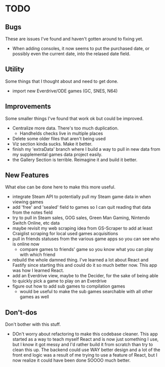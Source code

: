 # TODO

## Bugs

These are issues I've found and haven't gotten around to fixing yet.

- When adding consoles, it now seems to put the purchased date, or possibly even the current date, into the relased date field.

## Utility

Some things that I thought about and need to get done.

- import new Everdrive/ODE games (GC, SNES, N64)

## Improvements

Some smaller things I've found that work ok but could be improved.

- Centralize more data. There's too much duplication.
  - Handhelds checks live in multiple places
- Delete some older files that aren't being used
- Viz section kinda sucks. Make it better.
- finish my 'extraData' branch where I build a way to pull in new data from my supplemental games data project easily.
- the Gallery Section is terrible. Reimagine it and build it better.

## New Features

What else can be done here to make this more useful.

- integrate Steam API to potentially pull my Steam game data in when viewing games
- add 'free' and 'sealed' field to games so I can quit reading that data from the notes field
- try to pull in Steam sales, GOG sales, Green Man Gaming, Nintendo Switch Online, etc data
- maybe revisit my web scraping idea from GS-Scraper to add at least Craiglist scraping for local used games acquisitions
- pull in friends statuses from the various game apps so you can see who is online now
  - compare games to friends' game so you know what you can play with which friend
- rebuild the whole damned thing. I've learned a lot about React and Fastify since starting this and could do it so much better now. This app was how I learned React.
- add an Everdrive view, maybe to the Decider, for the sake of being able to quickly pick a game to play on an Everdrive
- figure out how to add sub games to compilation games
  - would be useful to make the sub games searchable with all other games as well

## Don't-dos

Don't bother with this stuff.

- DOn't worry about refactoring to make this codebase cleaner. This app started as a way to teach myself React and is now just something I use, but I know it got messy and I'd rather build it from scratch than try to clean this up. The backend could use WAY better design and a lot of the front end logic was a result of me trying to use a feature of React, but I now realize it could have been done SOOOO much better.
